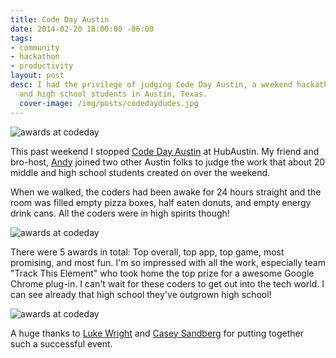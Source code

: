 ```yaml
---
title: Code Day Austin
date: 2014-02-20 18:00:00 -06:00
tags:
- community
- hackathon
- productivity
layout: post
desc: I had the privilege of judging Code Day Austin, a weekend hackathon for middle
  and high school students in Austin, Texas.
  cover-image: /img/posts/codedaydudes.jpg
---
```


<img src="/img/posts/codedayaustin.jpg" alt="awards at codeday">

This past weekend I stopped [Code Day Austin](http://feb.2014.austin.codeday.org/) at HubAustin. My friend and bro-host, [Andy](http://www.twitter.com/alwaysunday) joined two other Austin folks to judge the work that about 20 middle and high school students created on over the weekend.

When we walked, the coders had been awake for 24 hours straight and the room was filled empty pizza boxes, half eaten donuts, and empty energy drink cans. All the coders were in high spirits though!

<img src="http://samkapila.com/img/posts/codedayawards.jpg" alt="awards at codeday">

There were 5 awards in total: Top overall, top app, top game, most promising, and most fun. I'm so impressed with all the work, especially team "Track This Element" who took home the top prize for a awesome Google Chrome plug-in. I can't wait for these coders to get out into the tech world. I can see already that high school they've outgrown high school!

<img src="/img/posts/codedaydudes.jpg" alt="awards at codeday">

A huge thanks to [Luke Wright](http://simplyluke.com/) and [Casey Sandberg](http://casesandberg.com/) for putting together such a successful event.
